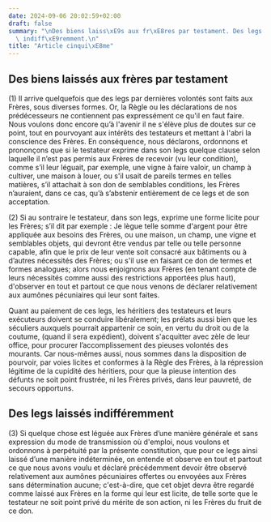 ```yaml
---
date: 2024-09-06 20:02:59+02:00
draft: false
summary: "\nDes biens laiss\xE9s aux fr\xE8res par testament. Des legs laiss\xE9s\
  \ indiff\xE9remment.\n"
title: "Article cinqui\xE8me"
---
```


 

## Des biens laissés aux frères par testament

(1) Il arrive quelquefois que des legs par dernières volontés sont faits aux Frères, sous diverses formes. Or, la Règle ou les déclarations de nos prédécesseurs ne contiennent pas expressément ce qu'il en faut faire. Nous voulons donc encore qu’à l'avenir il ne s'élève plus de doutes sur ce point, tout en pourvoyant aux intérêts des testateurs et mettant à l'abri la conscience des Frères. En conséquence, nous déclarons, ordonnons et prononçons que si le testateur exprime dans son legs quelque clause selon laquelle il n’est pas permis aux Frères de recevoir (vu leur condition), comme s’il leur léguait, par exemple, une vigne à faire valoir, un champ à cultiver, une maison à louer, ou s'il usait de pareils termes en telles matières, s’il attachait à son don de semblables conditions, les Frères n’auraient, dans ce cas, qu’à s’abstenir entièrement de ce legs et de son acceptation.

(2) Si au sontraire le testateur, dans son legs, exprime une forme licite pour les Frères; s’il dit par exemple : Je lègue telle somme d'argent pour être appliquée aux besoins des Frères, ou une maison, un champ, une vigne et semblables objets, qui devront être vendus par telle ou telle personne capable, afin que le prix de leur vente soit consacré aux bâtiments ou à d’autres nécessités des Frères; ou s'il use en faisant ce don de termes et formes analogues; alors nous enjoignons aux Frères (en tenant compte de leurs nécessités comme aussi des restrictions apportées plus haut), d'observer en tout et partout ce que nous venons de déclarer relativement aux aumônes pécuniaires qui leur sont faites. 

Quant au paiement de ces legs, les héritiers des testateurs et leurs exécuteurs doivent se conduire libéralement; les prélats aussi bien que les séculiers auxquels pourrait appartenir ce soin, en vertu du droit ou de la coutume, (quand il sera expédient), doivent s'acquitter avec zèle de leur office, pour procurer l’accomplissement des pieuses volontés des mourants. Car nous-mêmes aussi, nous sommes dans la disposition de pourvoir, par voies licites et conformes à la Règle des Frères, à la répression légitime de la cupidité des héritiers, pour que la pieuse intention des défunts ne soit point frustrée, ni les Frères privés, dans leur pauvreté, de secours opportuns.

## Des legs laissés indifféremment

(3) Si quelque chose est léguée aux Frères d’une manière générale et sans expression du mode de transmission où d'emploi, nous voulons et ordonnons à perpétuité par la présente constitution, que pour ce legs ainsi laissé d’une manière indéterminée, on entende et observe en tout et partout ce que nous avons voulu et déclaré précédemment devoir être observé relativement aux aumônes pécuniaires offertes ou envoyées aux Frères sans détermination aucune; c'est-à-dire, que cet objet devra être regardé comme laissé aux Frères en la forme qui leur est licite, de telle sorte que le testateur ne soit point privé du mérite de son action, ni les Frères du fruit de ce don.


